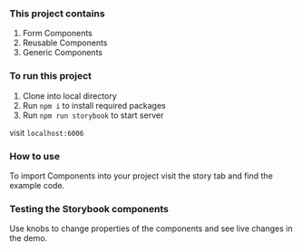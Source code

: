 ### This project contains
 1. Form Components
 2. Reusable Components
 3. Generic Components

### To run this project
1. Clone into local directory
2. Run `npm i` to install required packages
3. Run `npm run storybook` to start server

visit `localhost:6006`

### How to use
To import Components into your project visit the story tab and find the example code.

### Testing the Storybook components
Use knobs to change properties of the components and see live changes in the demo.
